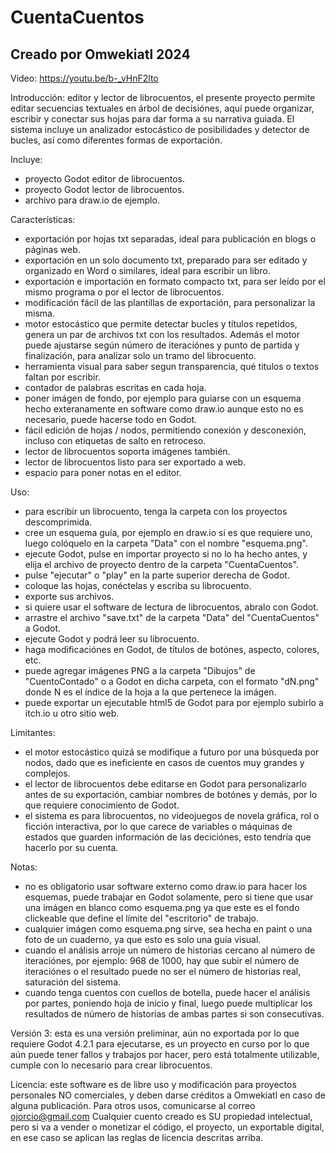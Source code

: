 # CuentaCuentos

## Creado por Omwekiatl 2024

Video:
https://youtu.be/b-_vHnF2lto

Introducción:
editor y lector de librocuentos, el presente proyecto permite editar secuencias textuales en árbol de decisiónes, aquí puede organizar, escribir y conectar sus hojas para dar forma a su narrativa guiada. El sistema incluye un analizador estocástico de posibilidades y detector de bucles, así como diferentes formas de exportación.

Incluye:
- proyecto Godot editor de librocuentos.
- proyecto Godot lector de librocuentos.
- archivo para draw.io de ejemplo.

Características:
- exportación por hojas txt separadas, ideal para publicación en blogs o páginas web.
- exportación en un solo documento txt, preparado para ser editado y organizado en Word o similares, ideal para escribir un libro.
- exportación e importación en formato compacto txt, para ser leído por el mismo programa o por el lector de librocuentos.
- modificación fácil de las plantillas de exportación, para personalizar la misma.
- motor estocástico que permite detectar bucles y títulos repetidos, genera un par de archivos txt con los resultados. Además el motor puede ajustarse según número de iteraciónes y punto de partida y finalización, para analizar solo un tramo del librocuento.
- herramienta visual para saber segun transparencia, qué titulos o textos faltan por escribir.
- contador de palabras escritas en cada hoja.
- poner imágen de fondo, por ejemplo para guiarse con un esquema hecho exteranamente en software como draw.io aunque esto no es necesario, puede hacerse todo en Godot.
- fácil edición de hojas / nodos, permitiendo conexión y desconexión, incluso con etiquetas de salto en retroceso.
- lector de librocuentos soporta imágenes también.
- lector de librocuentos listo para ser exportado a web.
- espacio para poner notas en el editor.

Uso:
- para escribir un librocuento, tenga la carpeta con los proyectos descomprimida.
- cree un esquema guía, por ejemplo en draw.io si es que requiere uno, luego colóquelo en la carpeta "Data" con el nombre "esquema.png".
- ejecute Godot, pulse en importar proyecto si no lo ha hecho antes, y elija el archivo de proyecto dentro de la carpeta "CuentaCuentos".
- pulse "ejecutar" o "play" en la parte superior derecha de Godot.
- coloque las hojas, conéctelas y escriba su librocuento.
- exporte sus archivos.
- si quiere usar el software de lectura de librocuentos, abralo con Godot.
- arrastre el archivo "save.txt" de la carpeta "Data" del "CuentaCuentos" a Godot.
- ejecute Godot y podrá leer su librocuento.
- haga modificaciónes en Godot, de títulos de botónes, aspecto, colores, etc.
- puede agregar imágenes PNG a la carpeta "Dibujos" de "CuentoContado" o a Godot en dicha carpeta, con el formato "dN.png" donde N es el índice de la hoja a la que pertenece la imágen.
- puede exportar un ejecutable html5 de Godot para por ejemplo subirlo a itch.io u otro sitio web.

Limitantes:
- el motor estocástico quizá se modifique a futuro por una búsqueda por nodos, dado que es ineficiente en casos de cuentos muy grandes y complejos.
- el lector de librocuentos debe editarse en Godot para personalizarlo antes de su exportación, cambiar nombres de botónes y demás, por lo que requiere conocimiento de Godot.
- el sistema es para librocuentos, no videojuegos de novela gráfica, rol o ficción interactiva, por lo que carece de variables o máquinas de estados que guarden información de las deciciónes, esto tendría que hacerlo por su cuenta.

Notas:
- no es obligatorio usar software externo como draw.io para hacer los esquemas, puede trabajar en Godot solamente, pero si tiene que usar una imágen en blanco como esquema.png ya que este es el fondo clickeable que define el límite del "escritorio" de trabajo.
- cualquier imágen como esquema.png sirve, sea hecha en paint o una foto de un cuaderno, ya que esto es solo una guía visual.
- cuando el análisis arroje un número de historias cercano al número de iteraciónes, por ejemplo: 968 de 1000, hay que subir el número de iteraciónes o el resultado puede no ser el número de historias real, saturación del sistema.
- cuando tenga cuentos con cuellos de botella, puede hacer el análisis por partes, poniendo hoja de inicio y final, luego puede multiplicar los resultados de número de historias de ambas partes si son consecutivas.

Versión 3:
esta es una versión preliminar, aún no exportada por lo que requiere Godot 4.2.1 para ejecutarse, es un proyecto en curso por lo que aún puede tener fallos y trabajos por hacer, pero está totalmente utilizable, cumple con lo necesario para crear librocuentos.

Licencia:
este software es de libre uso y modificación para proyectos personales NO comerciales, y deben darse créditos a Omwekiatl en caso de alguna publicación. Para otros usos, comunicarse al correo ojorcio@gmail.com
Cualquier cuento creado es SU propiedad intelectual, pero si va a vender o monetizar el código, el proyecto, un exportable digital, en ese caso se aplican las reglas de licencia descritas arriba.
